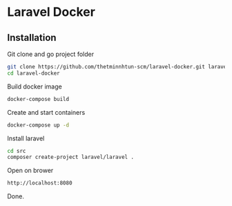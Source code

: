 # Laravel Docker

## Installation

Git clone and go project folder
```sh
git clone https://github.com/thetminnhtun-scm/laravel-docker.git laravel-docker
cd laravel-docker
```

Build docker image
```sh
docker-compose build
```

Create and start containers
```sh
docker-compose up -d
```

Install laravel
```sh
cd src
composer create-project laravel/laravel .
```

Open on brower
```sh
http://localhost:8080
```

Done.
